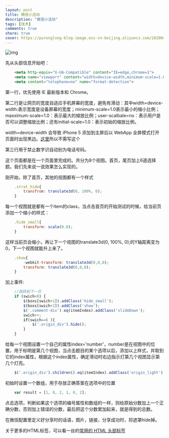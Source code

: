 ```yaml
---
layout: post
title: 微信小活动
description: "微信小活动"
tags: [技术]
comments: true
share: true
cover: https://puronglong-blog-image.oss-cn-beijing.aliyuncs.com/20200420151729.gif
---
```


<!-- more -->

![img](https://puronglong-blog-image.oss-cn-beijing.aliyuncs.com/20200420151729.gif)

先从头部信息开始吧：

```html
	<meta http-equiv="X-UA-Compatible" content="IE=edge,chrome=1">
	<meta name="viewport" content="width=device-width,minimum-scale=1.0,maximum-scale=1.0,user-scalable=no">
	<meta content="telephone=no" name="format-detection">
```

第一行，优先使用 IE 最新版本和 Chrome。

第二行是让网页的宽度自适应手机屏幕的宽度，避免有滑动：其中width=device-width:表示宽度是设备屏幕的宽度；minimum-scale=1.0表示最小的缩小比例；maxximum-scale=1.0：表示最大的缩放比例；user-scalbale=no：表示用户是否可以调整缩放比例；还有initial-scale=1.0：表示初始的缩放比例。

width=device-width 会导致 iPhone 5 添加到主屏后以 WebApp 全屏模式打开页面时出现黑边。[这里](http://bigc.at/ios-webapp-viewport-meta.orz)所以不需写这个

第三行用于禁止数字识自动别为电话号码。

这个页面都是在一个页面里完成的。共分为8个视图。首页，尾页加上6道选择题。我们先来说一说效果怎么实现的。

刚开始，除了首页，其他的视图都有一个样式

```js
	.strat_hide{
		transfrom: translate3d(0, 100%, 0);
	}
```

每一个视图就是都有一个item的class，当点击首页的开始测试的时候，给当前页添加一个缩小的样式：

```js
	.hide_small{
		transform: scale(0.8);
	}
```

这样当前页会缩小，再让下一个视图的translate3d(0, 100%, 0);的Y轴距离变为0，下一个视图就能升上来了。

```js
	.show{
	    -webkit-transform: translate3d(0,0,0);
	    transform: translate3d(0,0,0);
	}
```

加上事件:

```js
    //跳转到下一页
    if (swich<8) {
        $(boxs[swich+1]).addClass('hide_small');
        $(boxs[swich+2]).addClass('show');
        $('.comment-div').eq(itemIndex).addClass('slideDown');
        swich++;
        if(swich==6 ){
            $('.origin_div').hide();
        }
    }
```

给每一个视图设置一个自己的属性index='number'，number是在视图中的位置，用于标明是第几个视图，当点击题目的某个选项以后，添加以上样式，并取到它的index属性，根据这个index属性，确定滑动时右边指示灯第几个视图显示第几个灯亮。

```js
	$('.origin_div').children().eq(itemIndex).addClass('origin_light').siblings().removeClass('origin_light');
```

初始时设置一个数组，用于存放正确答案在选项中的位置

```js
    var result = [1, 0, 2, 1, 0, 2];
```

点击选项，判断如果这个选项的编号属性和数组的一样，则给原始分数加上一个正确分数，否则加上错误的分数，最后把这个分数累加起来，就是得到的总数。

在微信配置里定义好分享时的话语，图片，链接，分享成功时，将遮罩hide掉。

关于更多的HTML标签，可以看一丝的[常用的 HTML 头部标签](https://github.com/yisibl/blog/issues/1)